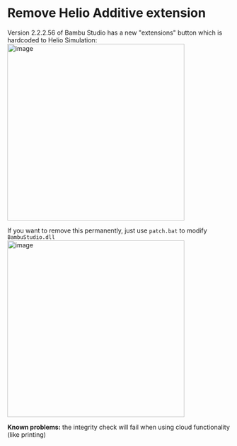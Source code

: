 # Remove Helio Additive extension

Version 2.2.2.56 of Bambu Studio has a new "extensions" button which is hardcoded to Helio Simulation:
<img width="400" alt="image" src="https://github.com/user-attachments/assets/f748efb8-af7e-41f4-9d74-7ff6267a08f0" />

If you want to remove this permanently, just use `patch.bat` to modify `BambuStudio.dll`
<img width="400" alt="image" src="https://github.com/user-attachments/assets/d846253e-c194-4c7b-ad3f-0896dfd115e4" />

**Known problems:** the integrity check will fail when using cloud functionality (like printing)
